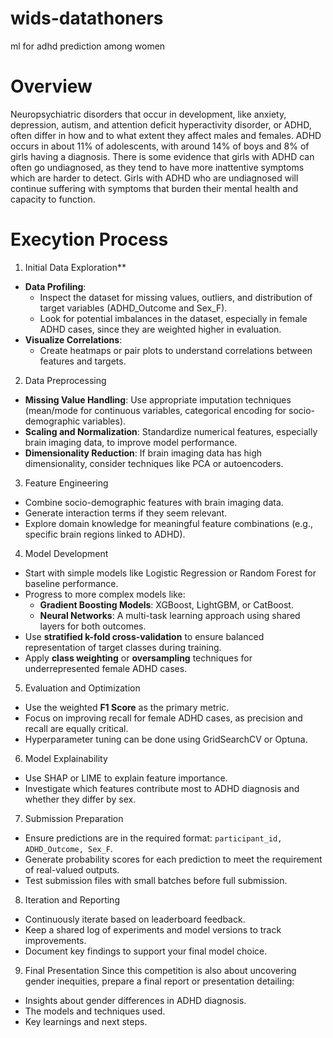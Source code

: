 # wids-datathoners
ml for adhd prediction among women

# Overview
Neuropsychiatric disorders that occur in development, like anxiety, depression, autism, and attention deficit hyperactivity disorder, or ADHD, often differ in how and to what extent they affect males and females. ADHD occurs in about 11% of adolescents, with around 14% of boys and 8% of girls having a diagnosis. There is some evidence that girls with ADHD can often go undiagnosed, as they tend to have more inattentive symptoms which are harder to detect. Girls with ADHD who are undiagnosed will continue suffering with symptoms that burden their mental health and capacity to function.

# Execytion Process

1. Initial Data Exploration**
- **Data Profiling**: 
  - Inspect the dataset for missing values, outliers, and distribution of target variables (ADHD_Outcome and Sex_F).
  - Look for potential imbalances in the dataset, especially in female ADHD cases, since they are weighted higher in evaluation.
- **Visualize Correlations**: 
  - Create heatmaps or pair plots to understand correlations between features and targets.

2. Data Preprocessing
- **Missing Value Handling**: Use appropriate imputation techniques (mean/mode for continuous variables, categorical encoding for socio-demographic variables).
- **Scaling and Normalization**: Standardize numerical features, especially brain imaging data, to improve model performance.
- **Dimensionality Reduction**: If brain imaging data has high dimensionality, consider techniques like PCA or autoencoders.

3. Feature Engineering
- Combine socio-demographic features with brain imaging data.
- Generate interaction terms if they seem relevant.
- Explore domain knowledge for meaningful feature combinations (e.g., specific brain regions linked to ADHD).

4. Model Development
- Start with simple models like Logistic Regression or Random Forest for baseline performance.
- Progress to more complex models like:
  - **Gradient Boosting Models**: XGBoost, LightGBM, or CatBoost.
  - **Neural Networks**: A multi-task learning approach using shared layers for both outcomes.
- Use **stratified k-fold cross-validation** to ensure balanced representation of target classes during training.
- Apply **class weighting** or **oversampling** techniques for underrepresented female ADHD cases.

5. Evaluation and Optimization
- Use the weighted **F1 Score** as the primary metric.
- Focus on improving recall for female ADHD cases, as precision and recall are equally critical.
- Hyperparameter tuning can be done using GridSearchCV or Optuna.
  
6. Model Explainability
- Use SHAP or LIME to explain feature importance.
- Investigate which features contribute most to ADHD diagnosis and whether they differ by sex.

7. Submission Preparation
- Ensure predictions are in the required format: `participant_id, ADHD_Outcome, Sex_F`.
- Generate probability scores for each prediction to meet the requirement of real-valued outputs.
- Test submission files with small batches before full submission.

8. Iteration and Reporting
- Continuously iterate based on leaderboard feedback.
- Keep a shared log of experiments and model versions to track improvements.
- Document key findings to support your final model choice.

9. Final Presentation
Since this competition is also about uncovering gender inequities, prepare a final report or presentation detailing:
- Insights about gender differences in ADHD diagnosis.
- The models and techniques used.
- Key learnings and next steps.
